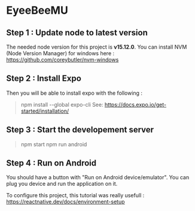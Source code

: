 # EyeeBeeMU

## Step 1 : Update node to latest version 

The needed node version for this project is **v15.12.0**.
You can install NVM (Node Version Manager) for windows here : https://github.com/coreybutler/nvm-windows

## Step 2 : Install Expo

Then you will be able to install expo with the following :
> npm install --global expo-cli
See: https://docs.expo.io/get-started/installation/

## Step 3 : Start the developement server

> npm start
> npm run android

## Step 4 : Run on Android

You should have a button with "Run on Android device/emulator". You can plug you device and run the application on it.

To configure this project, this tutorial was really usefull :
https://reactnative.dev/docs/environment-setup





